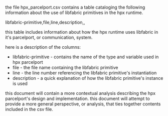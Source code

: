 the file hpx_parcelport.csv contains a table cataloging the following
information about the use of libfabric primitives in the hpx runtime.

libfabric-primitive,file,line,description,,

this table includes information about how the hpx runtime uses libfabric in
it's parcelport, or communication, system.

here is a description of the columns:

* libfabric-primitive - contains the name of the type and variable used in hpx
parcelport
* file - the file name containing the libfabric primitive
* line - the line number referencing the libfabric primitive's instantiation
* description - a quick explanation of how the libfabric primitive's instance
is used

this document will contain a more contextual analysis describing the hpx
parcelport's design and implementation. this document will attempt to provide
a more general perspective, or analysis, that ties together contents included
in the csv file.

